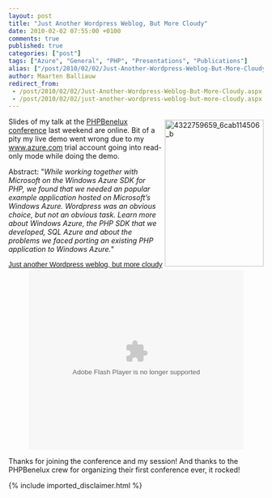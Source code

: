 ```yaml
---
layout: post
title: "Just Another Wordpress Weblog, But More Cloudy"
date: 2010-02-02 07:55:00 +0100
comments: true
published: true
categories: ["post"]
tags: ["Azure", "General", "PHP", "Presentations", "Publications"]
alias: ["/post/2010/02/02/Just-Another-Wordpress-Weblog-But-More-Cloudy.aspx", "/post/2010/02/02/just-another-wordpress-weblog-but-more-cloudy.aspx"]
author: Maarten Balliauw
redirect_from:
 - /post/2010/02/02/Just-Another-Wordpress-Weblog-But-More-Cloudy.aspx.html
 - /post/2010/02/02/just-another-wordpress-weblog-but-more-cloudy.aspx.html
---
```

<p><a href="/images/4322759659_6cab114506_b.jpg"><img style="border-bottom: 0px; border-left: 0px; margin: 5px 0px 5px 5px; display: inline; border-top: 0px; border-right: 0px" title="4322759659_6cab114506_b" border="0" alt="4322759659_6cab114506_b" align="right" src="/images/4322759659_6cab114506_b_thumb.jpg" width="195" height="290" /></a> Slides of my talk at the <a href="http://conference.phpbenelux.eu" target="_blank">PHPBenelux conference</a> last weekend are online. Bit of a pity my live demo went wrong due to my <a href="http://www.azure.com">www.azure.com</a> trial account going into read-only mode while doing the demo.</p>  <p>Abstract: &quot;<em>While working together with Microsoft on the Windows Azure SDK for PHP, we found that we needed an popular example application hosted on Microsoft’s Windows Azure. Wordpress was an obvious choice, but not an obvious task. Learn more about Windows Azure, the PHP SDK that we developed, SQL Azure and about the problems we faced porting an existing PHP application to Windows Azure.</em>&quot;</p>

<div style="width:100%;text-align:center;" id="__ss_2091268"><a style="font:14px Helvetica,Arial,Sans-serif;display:block;margin:12px 0 3px 0;text-decoration:underline;" href="http://www.slideshare.net/maartenba/just-another-word-press-weblog-but-more-cloudy" title="Just another Wordpress weblog, but more cloudy">Just another Wordpress weblog, but more cloudy</a><object style="margin:0px" width="425" height="355"><param name="movie" value="http://static.slidesharecdn.com/swf/ssplayer2.swf?doc=justanotherwordpressweblog-butmorecloudy-100130042633-phpapp01&stripped_title=just-another-word-press-weblog-but-more-cloudy" /><param name="allowFullScreen" value="true"/><param name="allowScriptAccess" value="always"/><embed src="http://static.slidesharecdn.com/swf/ssplayer2.swf?doc=justanotherwordpressweblog-butmorecloudy-100130042633-phpapp01&stripped_title=just-another-word-press-weblog-but-more-cloudy" type="application/x-shockwave-flash" allowscriptaccess="always" allowfullscreen="true" width="425" height="355"></embed></object></div>

<p>Thanks for joining the conference and my session! And thanks to the PHPBenelux crew for organizing their first conference ever, it rocked!</p>
{% include imported_disclaimer.html %}

